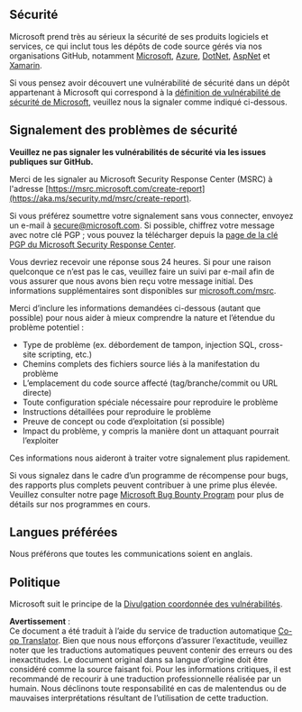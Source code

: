 <!--
CO_OP_TRANSLATOR_METADATA:
{
  "original_hash": "57f14126c1c6add76b3aef3844dfe4e3",
  "translation_date": "2025-05-16T14:24:27+00:00",
  "source_file": "SECURITY.md",
  "language_code": "fr"
}
-->
## Sécurité

Microsoft prend très au sérieux la sécurité de ses produits logiciels et services, ce qui inclut tous les dépôts de code source gérés via nos organisations GitHub, notamment [Microsoft](https://github.com/Microsoft), [Azure](https://github.com/Azure), [DotNet](https://github.com/dotnet), [AspNet](https://github.com/aspnet) et [Xamarin](https://github.com/xamarin).

Si vous pensez avoir découvert une vulnérabilité de sécurité dans un dépôt appartenant à Microsoft qui correspond à la [définition de vulnérabilité de sécurité de Microsoft](https://aka.ms/security.md/definition), veuillez nous la signaler comme indiqué ci-dessous.

## Signalement des problèmes de sécurité

**Veuillez ne pas signaler les vulnérabilités de sécurité via les issues publiques sur GitHub.**

Merci de les signaler au Microsoft Security Response Center (MSRC) à l'adresse [https://msrc.microsoft.com/create-report](https://aka.ms/security.md/msrc/create-report).

Si vous préférez soumettre votre signalement sans vous connecter, envoyez un e-mail à [secure@microsoft.com](mailto:secure@microsoft.com). Si possible, chiffrez votre message avec notre clé PGP ; vous pouvez la télécharger depuis la [page de la clé PGP du Microsoft Security Response Center](https://aka.ms/security.md/msrc/pgp).

Vous devriez recevoir une réponse sous 24 heures. Si pour une raison quelconque ce n’est pas le cas, veuillez faire un suivi par e-mail afin de vous assurer que nous avons bien reçu votre message initial. Des informations supplémentaires sont disponibles sur [microsoft.com/msrc](https://www.microsoft.com/msrc).

Merci d’inclure les informations demandées ci-dessous (autant que possible) pour nous aider à mieux comprendre la nature et l’étendue du problème potentiel :

  * Type de problème (ex. débordement de tampon, injection SQL, cross-site scripting, etc.)
  * Chemins complets des fichiers source liés à la manifestation du problème
  * L’emplacement du code source affecté (tag/branche/commit ou URL directe)
  * Toute configuration spéciale nécessaire pour reproduire le problème
  * Instructions détaillées pour reproduire le problème
  * Preuve de concept ou code d’exploitation (si possible)
  * Impact du problème, y compris la manière dont un attaquant pourrait l’exploiter

Ces informations nous aideront à traiter votre signalement plus rapidement.

Si vous signalez dans le cadre d’un programme de récompense pour bugs, des rapports plus complets peuvent contribuer à une prime plus élevée. Veuillez consulter notre page [Microsoft Bug Bounty Program](https://aka.ms/security.md/msrc/bounty) pour plus de détails sur nos programmes en cours.

## Langues préférées

Nous préférons que toutes les communications soient en anglais.

## Politique

Microsoft suit le principe de la [Divulgation coordonnée des vulnérabilités](https://aka.ms/security.md/cvd).

**Avertissement** :  
Ce document a été traduit à l’aide du service de traduction automatique [Co-op Translator](https://github.com/Azure/co-op-translator). Bien que nous nous efforçons d’assurer l’exactitude, veuillez noter que les traductions automatiques peuvent contenir des erreurs ou des inexactitudes. Le document original dans sa langue d’origine doit être considéré comme la source faisant foi. Pour les informations critiques, il est recommandé de recourir à une traduction professionnelle réalisée par un humain. Nous déclinons toute responsabilité en cas de malentendus ou de mauvaises interprétations résultant de l’utilisation de cette traduction.